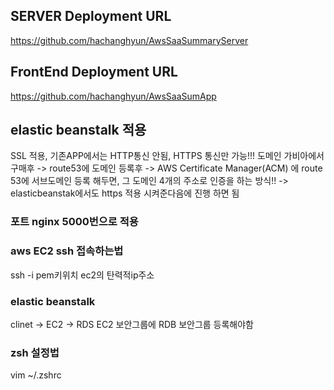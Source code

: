 ## SERVER Deployment URL
  https://github.com/hachanghyun/AwsSaaSummaryServer

## FrontEnd Deployment URL
  https://github.com/hachanghyun/AwsSaaSumApp

## elastic beanstalk 적용 
  SSL 적용, 기존APP에서는 HTTP통신 안됨, HTTPS 통신만 가능!!!
  도메인 가비아에서 구매후 -> route53에 도메인 등록후 -> AWS Certificate Manager(ACM) 에 route 53에 서브도메인 등록 해두면, 그 도메인 4개의 주소로 인증을 하는 방식!! -> elasticbeanstak에서도 https 적용 시켜준다음에 진행 하면 됨
### 포트 nginx 5000번으로 적용

### aws EC2 ssh 접속하는법
  ssh -i pem키위치 ec2의 탄력적ip주소

### elastic beanstalk
  clinet -> EC2 -> RDS
  EC2 보안그룹에 RDB 보안그룹 등록해야함

### zsh 설정법
  vim ~/.zshrc
  

